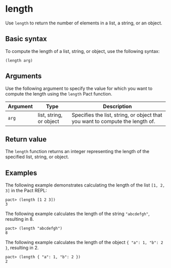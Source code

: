 # length

Use `length` to return the number of elements in a list, a string, or an object.

## Basic syntax

To compute the length of a list, string, or object, use the following syntax:

```pact
(length arg)
```

## Arguments

Use the following argument to specify the value for which you want to compute the length using the `length` Pact function.

| Argument | Type | Description |
| --- | --- | --- |
| `arg` | list, string, or object | Specifies the list, string, or object that you want to compute the length of. |

## Return value

The `length` function returns an integer representing the length of the specified list, string, or object.

## Examples

The following example demonstrates calculating the length of the list `[1, 2, 3]` in the Pact REPL:

```pact
pact> (length [1 2 3])
3
```

The following example calculates the length of the string `"abcdefgh"`, resulting in 8.

```pact
pact> (length "abcdefgh")
8
```

The following example calculates the length of the object `{ "a": 1, "b": 2 }`, resulting in 2.

```pact
pact> (length { "a": 1, "b": 2 })
2
```
